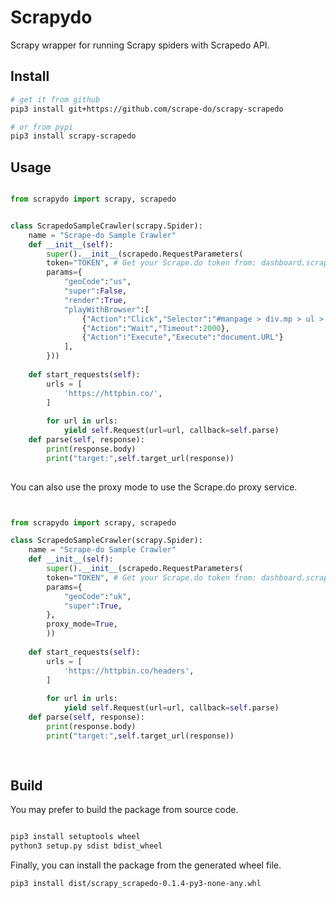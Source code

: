 # Scrapydo

Scrapy wrapper for running Scrapy spiders with Scrapedo API.

## Install

```bash
# get it from github
pip3 install git+https://github.com/scrape-do/scrapy-scrapedo

# or from pypi
pip3 install scrapy-scrapedo
```

## Usage

```python

from scrapydo import scrapy, scrapedo


class ScrapedoSampleCrawler(scrapy.Spider):
    name = "Scrape-do Sample Crawler"
    def __init__(self):
        super().__init__(scrapedo.RequestParameters(
        token="TOKEN", # Get your Scrape.do token from: dashboard.scrape.do
        params={
            "geoCode":"us",
            "super":False,
            "render":True,
            "playWithBrowser":[
                {"Action":"Click","Selector":"#manpage > div.mp > ul > li:nth-child(3) > a"},
                {"Action":"Wait","Timeout":2000},
                {"Action":"Execute","Execute":"document.URL"}
            ],
        }))
        
    def start_requests(self):
        urls = [
            'https://httpbin.co/',
        ]
        
        for url in urls:
            yield self.Request(url=url, callback=self.parse)
    def parse(self, response):
        print(response.body)
        print("target:",self.target_url(response))
            
````

You can also use the proxy mode to use the Scrape.do proxy service.

```python


from scrapydo import scrapy, scrapedo

class ScrapedoSampleCrawler(scrapy.Spider):
    name = "Scrape-do Sample Crawler"
    def __init__(self):
        super().__init__(scrapedo.RequestParameters(
        token="TOKEN", # Get your Scrape.do token from: dashboard.scrape.do
        params={
            "geoCode":"uk",
            "super":True,
        },
        proxy_mode=True,
        ))
    
    def start_requests(self):
        urls = [
            'https://httpbin.co/headers',
        ]
        
        for url in urls:
            yield self.Request(url=url, callback=self.parse)
    def parse(self, response):
        print(response.body)
        print("target:",self.target_url(response))
        
    

```
## Build

You may prefer to build the package from source code.

```bash

pip3 install setuptools wheel
python3 setup.py sdist bdist_wheel

```

Finally, you can install the package from the generated wheel file.

```bash
pip3 install dist/scrapy_scrapedo-0.1.4-py3-none-any.whl
```